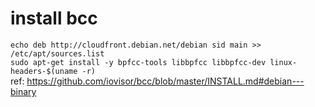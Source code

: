 # install bcc
`echo deb http://cloudfront.debian.net/debian sid main >> /etc/apt/sources.list`  
`sudo apt-get install -y bpfcc-tools libbpfcc libbpfcc-dev linux-headers-$(uname -r)`  
ref: https://github.com/iovisor/bcc/blob/master/INSTALL.md#debian---binary  